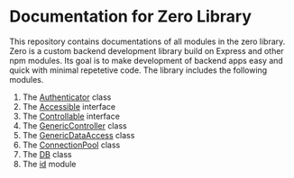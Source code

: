 # Documentation for Zero Library
This repository contains documentations of all modules in the zero library. Zero is a custom backend development library build on Express and other npm modules. Its goal is to make development of backend apps easy and quick with minimal repetetive code. The library includes the following modules.

1. The [Authenticator](./auth/auth.md) class
2. The [Accessible](./bases/accessible.md) interface
3. The [Controllable](./bases/controllable.md) interface
4. The [GenericController](./bases/generic-controller.md) class
5. The [GenericDataAccess](./bases/generic-data-access.md) class
6. The [ConnectionPool](./db/connection.-pool.md) class
7. The [DB](./db/db.md) class
8. The [id](./db/id.md) module